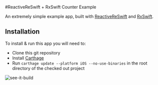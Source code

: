 #ReactiveReSwift + RxSwift Counter Example

An extremely simple example app, built with [ReactiveReSwift](https://github.com/ReSwift/ReactiveReSwift) and [RxSwift](https://github.com/ReactiveX/RxSwift).

## Installation

To install & run this app you will need to:

- Clone this git repository
- Install [Carthage](https://github.com/carthage/carthage)
- Run `carthage update --platform iOS --no-use-binaries` in the root directory of the checked out project

![see-it-build](xcode-8.1.gif)

